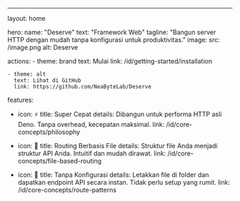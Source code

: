 ---
layout: home

hero:
  name: "Deserve"
  text: "Framework Web"
  tagline: "Bangun server HTTP dengan mudah tanpa konfigurasi untuk produktivitas."
  image:
    src: /image.png
    alt: Deserve

  actions:
    - theme: brand
      text: Mulai
      link: /id/getting-started/installation

    - theme: alt
      text: Lihat di GitHub
      link: https://github.com/NeaByteLab/Deserve

features:
  - icon: ⚡
    title: Super Cepat
    details: Dibangun untuk performa HTTP asli Deno. Tanpa overhead, kecepatan maksimal.
    link: /id/core-concepts/philosophy

  - icon: 📁
    title: Routing Berbasis File
    details: Struktur file Anda menjadi struktur API Anda. Intuitif dan mudah dirawat.
    link: /id/core-concepts/file-based-routing

  - icon: 🎯
    title: Tanpa Konfigurasi
    details: Letakkan file di folder dan dapatkan endpoint API secara instan. Tidak perlu setup yang rumit.
    link: /id/core-concepts/route-patterns

